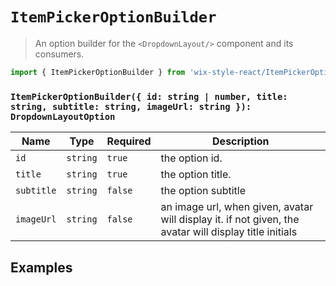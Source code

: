 # `ItemPickerOptionBuilder`

> An option builder for the `<DropdownLayout/>` component and its consumers.

```js
import { ItemPickerOptionBuilder } from 'wix-style-react/ItemPickerOptionBuilder';
```

### `ItemPickerOptionBuilder({ id: string | number, title: string, subtitle: string, imageUrl: string }): DropdownLayoutOption`

| Name | Type | Required | Description |
| ---- | ---- | -------- | ----------- |
| `id` | `string` | `true` | the option id. |
| `title` | `string` | `true` | the option title. |
| `subtitle`| `string` | `false` | the option subtitle |
| `imageUrl` | `string` | `false` | an image url, when given, avatar will display it. if not given, the avatar will display title initials |

## Examples
